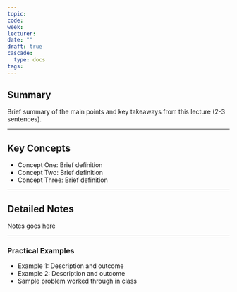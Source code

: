 ```yaml
---
topic: 
code: 
week: 
lecturer: 
date: ""
draft: true
cascade:
  type: docs
tags:
---
```

## Summary
Brief summary of the main points and key takeaways from this lecture (2-3 sentences).

---

## Key Concepts
- Concept One: Brief definition
- Concept Two: Brief definition
- Concept Three: Brief definition

---

## Detailed Notes
Notes goes here

---

### Practical Examples
- Example 1: Description and outcome
- Example 2: Description and outcome
- Sample problem worked through in class